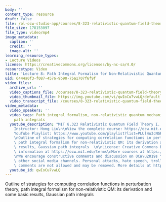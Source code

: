 ```yaml
---
body: ''
content_type: resource
draft: false
file: /ol-ocw-studio-app/courses/8-323-relativistic-quantum-field-theory-i-spring-2023/ocw_8323_lecture08_2023mar03_360p_16_9.mp4
file_size: 178153097
file_type: video/mp4
image_metadata:
  caption: ''
  credit: ''
  image-alt: ''
learning_resource_types:
- Lecture Videos
license: https://creativecommons.org/licenses/by-nc-sa/4.0/
resourcetype: Video
title: 'Lecture 8: Path Integral Formalism for Non-Relativistic Quantum Mechanics'
uid: 6444a0f3-f087-4576-9b90-75a1707f6f9f
video_files:
  archive_url: ''
  video_captions_file: /courses/8-323-relativistic-quantum-field-theory-i-spring-2023/1bZLOlIGDdp9ayOzQNumd52IdjYLjbWk6_transcript.webvtt
  video_thumbnail_file: https://img.youtube.com/vi/qwIoCu7vwLQ/default.jpg
  video_transcript_file: /courses/8-323-relativistic-quantum-field-theory-i-spring-2023/1bZLOlIGDdp9ayOzQNumd52IdjYLjbWk6_transcript.pdf
video_metadata:
  video_speakers: ''
  video_tags: Path integral formalism, non-relativistic quantum mechanics, Gaussian
    path integrals
  youtube_description: "MIT 8.323 Relativistic Quantum Field Theory I, Spring 2023\n\
    Instructor: Hong Liu\n\nView the complete course: https://ocw.mit.edu/courses/8-323-relativistic-quantum-field-theory-i-spring-2023/\n\
    YouTube Playlist: https://www.youtube.com/playlist?list=PLUl4u3cNGP61AV6bhf4mB3tCyWQrI_uU5\n\
    \nOutline of strategies for computing correlation functions in perturbation theory,\
    \ path integral formalism for non-relativistic QM: its derivation and some basic\
    \ results, Gaussian path integrals  \n\nLicense: Creative Commons BY-NC-SA\nMore\
    \ information at https://ocw.mit.edu/terms\nMore courses at https://ocw.mit.edu\n\
    \nWe encourage constructive comments and discussion on OCW\u2019s YouTube and\
    \ other social media channels. Personal attacks, hate speech, trolling, and inappropriate\
    \ comments are not allowed and may be removed. More details at https://ocw.mit.edu/comments."
  youtube_id: qwIoCu7vwLQ
---
```

Outline of strategies for computing correlation functions in perturbation theory, path integral formalism for non-relativistic QM: its derivation and some basic results, Gaussian path integrals